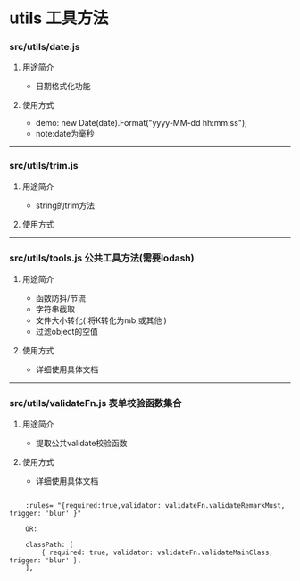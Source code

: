 # utils 工具方法

### src/utils/date.js

1. 用途简介
    - 日期格式化功能

2. 使用方式

    - demo: new Date(date).Format("yyyy-MM-dd hh:mm:ss"); 
    - note:date为毫秒

------------------------------------------------------------------

### src/utils/trim.js

1. 用途简介
    - string的trim方法

2. 使用方式

------------------------------------------------------------------

### src/utils/tools.js 公共工具方法(需要lodash)

1. 用途简介
    - 函数防抖/节流
    - 字符串截取
    - 文件大小转化( 将K转化为mb,或其他 )
    - 过滤object的空值

2. 使用方式

    - 详细使用具体文档

------------------------------------------------------------------

### src/utils/validateFn.js 表单校验函数集合

1. 用途简介

    - 提取公共validate校验函数

2. 使用方式

    - 详细使用具体文档

``` 

    :rules= "{required:true,validator: validateFn.validateRemarkMust, trigger: 'blur' }"

    OR:

    classPath: [
        { required: true, validator: validateFn.validateMainClass, trigger: 'blur' },
    ],
```
